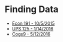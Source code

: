 # Finding Data 

* [Econ 191 - 10/5/2015](econ191.html)
* [UPS 125 -  1/14/2016](ups125.html)
* [Cogs9 - 5/12/2016](ds101-data-services.html)

